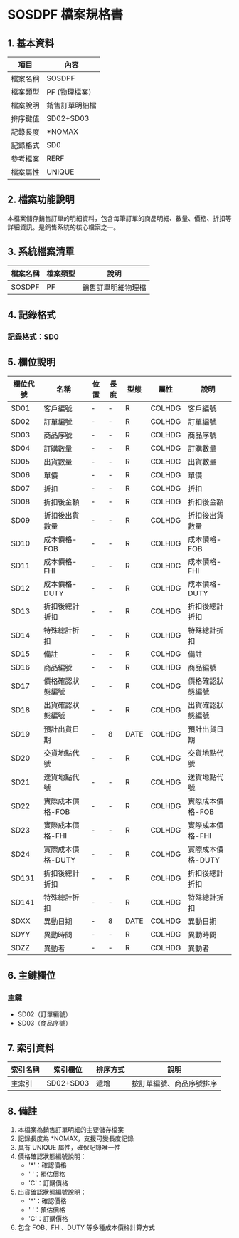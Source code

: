 # SOSDPF 檔案規格書

## 1. 基本資料

| 項目 | 內容 |
|------|------|
| 檔案名稱 | SOSDPF |
| 檔案類型 | PF (物理檔案) |
| 檔案說明 | 銷售訂單明細檔 |
| 排序鍵值 | SD02+SD03 |
| 記錄長度 | *NOMAX |
| 記錄格式 | SD0 |
| 參考檔案 | RERF |
| 檔案屬性 | UNIQUE |

## 2. 檔案功能說明

本檔案儲存銷售訂單的明細資料，包含每筆訂單的商品明細、數量、價格、折扣等詳細資訊。是銷售系統的核心檔案之一。

## 3. 系統檔案清單

| 檔案名稱 | 檔案類型 | 說明 |
|----------|----------|------|
| SOSDPF | PF | 銷售訂單明細物理檔 |

## 4. 記錄格式

### 記錄格式：SD0

## 5. 欄位說明

| 欄位代號 | 名稱 | 位置 | 長度 | 型態 | 屬性 | 說明 |
|----------|------|------|------|------|------|------|
| SD01 | 客戶編號 | - | - | R | COLHDG | 客戶編號 |
| SD02 | 訂單編號 | - | - | R | COLHDG | 訂單編號 |
| SD03 | 商品序號 | - | - | R | COLHDG | 商品序號 |
| SD04 | 訂購數量 | - | - | R | COLHDG | 訂購數量 |
| SD05 | 出貨數量 | - | - | R | COLHDG | 出貨數量 |
| SD06 | 單價 | - | - | R | COLHDG | 單價 |
| SD07 | 折扣 | - | - | R | COLHDG | 折扣 |
| SD08 | 折扣後金額 | - | - | R | COLHDG | 折扣後金額 |
| SD09 | 折扣後出貨數量 | - | - | R | COLHDG | 折扣後出貨數量 |
| SD10 | 成本價格-FOB | - | - | R | COLHDG | 成本價格-FOB |
| SD11 | 成本價格-FHI | - | - | R | COLHDG | 成本價格-FHI |
| SD12 | 成本價格-DUTY | - | - | R | COLHDG | 成本價格-DUTY |
| SD13 | 折扣後總計折扣 | - | - | R | COLHDG | 折扣後總計折扣 |
| SD14 | 特殊總計折扣 | - | - | R | COLHDG | 特殊總計折扣 |
| SD15 | 備註 | - | - | R | COLHDG | 備註 |
| SD16 | 商品編號 | - | - | R | COLHDG | 商品編號 |
| SD17 | 價格確認狀態編號 | - | - | R | COLHDG | 價格確認狀態編號 |
| SD18 | 出貨確認狀態編號 | - | - | R | COLHDG | 出貨確認狀態編號 |
| SD19 | 預計出貨日期 | - | 8 | DATE | COLHDG | 預計出貨日期 |
| SD20 | 交貨地點代號 | - | - | R | COLHDG | 交貨地點代號 |
| SD21 | 送貨地點代號 | - | - | R | COLHDG | 送貨地點代號 |
| SD22 | 實際成本價格-FOB | - | - | R | COLHDG | 實際成本價格-FOB |
| SD23 | 實際成本價格-FHI | - | - | R | COLHDG | 實際成本價格-FHI |
| SD24 | 實際成本價格-DUTY | - | - | R | COLHDG | 實際成本價格-DUTY |
| SD131 | 折扣後總計折扣 | - | - | R | COLHDG | 折扣後總計折扣 |
| SD141 | 特殊總計折扣 | - | - | R | COLHDG | 特殊總計折扣 |
| SDXX | 異動日期 | - | 8 | DATE | COLHDG | 異動日期 |
| SDYY | 異動時間 | - | - | R | COLHDG | 異動時間 |
| SDZZ | 異動者 | - | - | R | COLHDG | 異動者 |

## 6. 主鍵欄位

### 主鍵
- SD02（訂單編號）
- SD03（商品序號）

## 7. 索引資料

| 索引名稱 | 索引欄位 | 排序方式 | 說明 |
|----------|----------|----------|------|
| 主索引 | SD02+SD03 | 遞增 | 按訂單編號、商品序號排序 |

## 8. 備註

1. 本檔案為銷售訂單明細的主要儲存檔案
2. 記錄長度為 *NOMAX，支援可變長度記錄
3. 具有 UNIQUE 屬性，確保記錄唯一性
4. 價格確認狀態編號說明：
   - '*'：確認價格
   - ' '：預估價格
   - 'C'：訂購價格
5. 出貨確認狀態編號說明：
   - '*'：確認價格
   - ' '：預估價格
   - 'C'：訂購價格
6. 包含 FOB、FHI、DUTY 等多種成本價格計算方式 